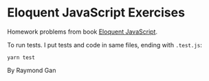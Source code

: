 # Eloquent JavaScript Exercises

Homework problems from book [Eloquent JavaScript](http://eloquentjavascript.net).

To run tests. I put tests and code in same files, ending with `.test.js`:

`yarn test`

By Raymond Gan